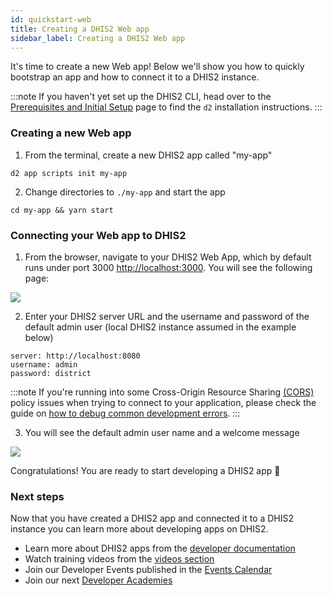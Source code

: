 ```yaml
---
id: quickstart-web
title: Creating a DHIS2 Web app
sidebar_label: Creating a DHIS2 Web app
---
```


It's time to create a new Web app! Below we'll show you how to quickly bootstrap an app and how to connect it to a DHIS2 instance.

:::note
If you haven't yet set up the DHIS2 CLI, head over to the [Prerequisites and Initial Setup](../quickstart.md#running-dhis2-locally-in-a-container-optional) page to find the `d2` installation instructions.
:::

### Creating a new Web app

1. From the terminal, create a new DHIS2 app called "my-app"

```shell
d2 app scripts init my-app
```

2. Change directories to `./my-app` and start the app

```shell
cd my-app && yarn start
```

### Connecting your Web app to DHIS2

1. From the browser, navigate to your DHIS2 Web App, which by default runs under port 3000 [http://localhost:3000](http://localhost:3000). You will see the following page:

![](../assets/quickstart_guides/new-app-login-page.png)

2. Enter your DHIS2 server URL and the username and password of the default admin user (local DHIS2 instance assumed in the example below)

```
server: http://localhost:8080
username: admin
password: district
```
:::note
If you're running into some Cross-Origin Resource Sharing [(CORS)](https://developer.mozilla.org/en-US/docs/Web/HTTP/CORS) policy issues when trying to connect to your application, please check the guide on [how to debug common development errors](../../guides/debug-instance).
:::

3. You will see the default admin user name and a welcome message

![](../assets/quickstart_guides/new-app-login-success.png)

Congratulations! You are ready to start developing a DHIS2 app 🎊

### Next steps

Now that you have created a DHIS2 app and connected it to a DHIS2 instance you can learn more about developing apps on DHIS2.

-   Learn more about DHIS2 apps from the [developer documentation](https://docs.dhis2.org/dhis2_developer_manual/apps.html)
-   Watch training videos from the [videos section](../../dev-videos)
-   Join our Developer Events published in the [Events Calendar](https://dhis2.org/news-and-events)
-   Join our next [Developer Academies](https://dhis2.org/academy/level-2)
